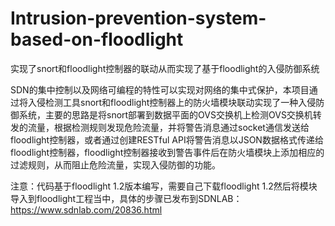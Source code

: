 # Intrusion-prevention-system-based-on-floodlight
实现了snort和floodlight控制器的联动从而实现了基于floodlight的入侵防御系统

SDN的集中控制以及网络可编程的特性可以实现对网络的集中式保护，本项目通过将入侵检测工具snort和floodlight控制器上的防火墙模块联动实现了一种入侵防御系统，主要的思路是将snort部署到数据平面的OVS交换机上检测OVS交换机转发的流量，根据检测规则发现危险流量，并将警告消息通过socket通信发送给floodlight控制器，或者通过创建RESTful API将警告消息以JSON数据格式传递给floodlight控制器，floodlight控制器接收到警告事件后在防火墙模块上添加相应的过滤规则，从而阻止危险流量，实现入侵防御的功能。

注意：代码基于floodlight 1.2版本编写，需要自己下载floodlight 1.2然后将模块导入到floodlight工程当中，具体的步骤已发布到SDNLAB：https://www.sdnlab.com/20836.html
